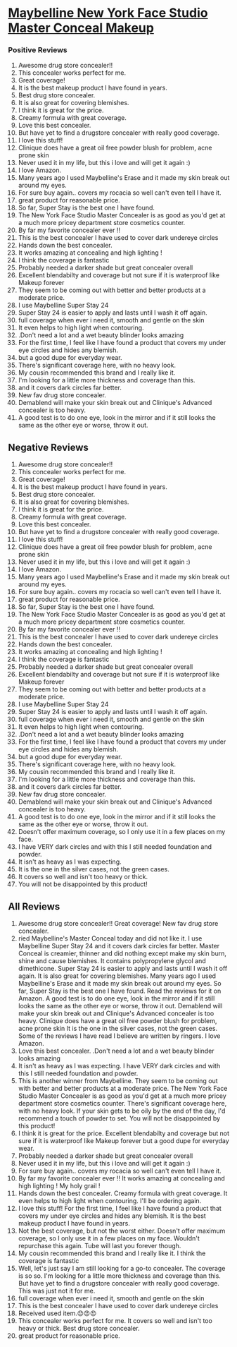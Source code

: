 # [Maybelline New York Face Studio Master Conceal Makeup](https://products.checkmycream.com/products/Maybelline-New-York-Face-Studio-Master-Conceal-Makeup.html)

### Positive Reviews

<ol>
      <li>Awesome drug store concealer!!</li>
      <li>This concealer works perfect for me.</li>
      <li>Great coverage!</li>
      <li>It is the best makeup product I have found in years.</li>
      <li>Best drug store concealer.</li>
      <li>It is also great for covering blemishes.</li>
      <li>I think it is great for the price.</li>
      <li>Creamy formula with great coverage.</li>
      <li>Love this best concealer.</li>
      <li>But have yet to find a drugstore concealer with really good coverage.</li>
      <li>I love this stuff!</li>
      <li>Clinique does have a great oil free powder blush for problem, acne prone skin  </li>
      <li>Never used it in my life, but this i love and will get it again :)</li>
      <li>I love Amazon.</li>
      <li>Many years ago I used Maybelline&#x27;s Erase and it made my skin break out around my eyes.</li>
      <li>For sure buy again.. covers my rocacia so well can&#x27;t  even tell I have it.</li>
      <li>great product for reasonable price.</li>
      <li>So far, Super Stay is the best one I have found.</li>
      <li>The New York Face Studio Master Concealer is as good as you&#x27;d get at a much more pricey department store cosmetics counter.</li>
      <li>By far my favorite concealer ever !!</li>
      <li>This is the best concealer I have used to cover dark undereye circles</li>
      <li>Hands down the best concealer.</li>
      <li>It works amazing at concealing and high lighting !</li>
      <li>I think the coverage is fantastic</li>
      <li>Probably needed a darker shade but great concealer overall</li>
      <li>Excellent blendabilty and coverage but not sure if it is waterproof like Makeup forever</li>
      <li>They seem to be coming out with better and better products at a moderate price.</li>
      <li>I use  Maybelline Super Stay 24</li>
      <li>Super Stay 24 is easier to apply and lasts until I wash it off again.</li>
      <li>full coverage when ever i need it, smooth and gentle on the skin</li>
      <li>It even helps to high light when contouring.</li>
      <li>.Don&#x27;t need a lot and a wet beauty blinder looks amazing</li>
      <li>For the first time, I feel like I have found a product that covers my under eye circles and hides any blemish.</li>
      <li>but a good dupe for everyday wear.</li>
      <li>There&#x27;s significant coverage here, with no heavy look.</li>
      <li>My cousin recommended this brand and I really like it.</li>
      <li>I&#x27;m looking for a little more thickness and coverage than this.</li>
      <li>and it covers dark circles far better.  </li>
      <li>New fav drug store concealer.</li>
      <li>Demablend will make your skin break out and Clinique&#x27;s Advanced concealer is too heavy.</li>
      <li>A good test is to do one eye, look in the mirror and if it still looks the same as the other eye or worse, throw it out.  </li>
</ol>


<h2>Negative Reviews</h2>
<ol>
<li> Awesome drug store concealer!!</li>
<li> This concealer works perfect for me.</li>
<li> Great coverage!</li>
<li> It is the best makeup product I have found in years.</li>
<li> Best drug store concealer.</li>
<li> It is also great for covering blemishes.</li>
<li> I think it is great for the price.</li>
<li> Creamy formula with great coverage.</li>
<li> Love this best concealer.</li>
<li> But have yet to find a drugstore concealer with really good coverage.</li>
<li> I love this stuff!</li>
<li> Clinique does have a great oil free powder blush for problem, acne prone skin  </li>
<li> Never used it in my life, but this i love and will get it again :)</li>
<li> I love Amazon.</li>
<li> Many years ago I used Maybelline&#x27;s Erase and it made my skin break out around my eyes.</li>
<li> For sure buy again.. covers my rocacia so well can&#x27;t  even tell I have it.</li>
<li> great product for reasonable price.</li>
<li> So far, Super Stay is the best one I have found.</li>
<li> The New York Face Studio Master Concealer is as good as you&#x27;d get at a much more pricey department store cosmetics counter.</li>
<li> By far my favorite concealer ever !!</li>
<li> This is the best concealer I have used to cover dark undereye circles</li>
<li> Hands down the best concealer.</li>
<li> It works amazing at concealing and high lighting !</li>
<li> I think the coverage is fantastic</li>
<li> Probably needed a darker shade but great concealer overall</li>
<li> Excellent blendabilty and coverage but not sure if it is waterproof like Makeup forever</li>
<li> They seem to be coming out with better and better products at a moderate price.</li>
<li> I use  Maybelline Super Stay 24</li>
<li> Super Stay 24 is easier to apply and lasts until I wash it off again.</li>
<li> full coverage when ever i need it, smooth and gentle on the skin</li>
<li> It even helps to high light when contouring.</li>
<li> .Don&#x27;t need a lot and a wet beauty blinder looks amazing</li>
<li> For the first time, I feel like I have found a product that covers my under eye circles and hides any blemish.</li>
<li> but a good dupe for everyday wear.</li>
<li> There&#x27;s significant coverage here, with no heavy look.</li>
<li> My cousin recommended this brand and I really like it.</li>
<li> I&#x27;m looking for a little more thickness and coverage than this.</li>
<li> and it covers dark circles far better.  </li>
<li> New fav drug store concealer.</li>
<li> Demablend will make your skin break out and Clinique&#x27;s Advanced concealer is too heavy.</li>
<li> A good test is to do one eye, look in the mirror and if it still looks the same as the other eye or worse, throw it out.  </li>
<li> Doesn&#x27;t offer maximum coverage, so I only use it in a few places on my face.</li>
<li> I have VERY dark circles and with this I still needed foundation and powder.</li>
<li> It isn&#x27;t as heavy as I was expecting.</li>
<li> It is the one in the silver cases, not the green cases.  </li>
<li> It covers so well and isn&#x27;t too heavy or thick.</li>
<li> You will not be disappointed by this product!</li>
</ol>

<h2>All Reviews</h2>

<ol>
    <li> Awesome drug store concealer!! Great coverage! New fav drug store concealer.</li>
    <li> ried Maybelline&#x27;s Master Conceal today and did not like it.  I use  Maybelline Super Stay 24 and it covers dark circles far better.  Master Conceal is creamier, thinner and did nothing except make my skin burn, shine and cause blemishes.  It contains polypropylene glycol and dimethicone.  Super Stay 24 is easier to apply and lasts until I wash it off again. It is also great for covering blemishes. Many years ago I used Maybelline&#x27;s Erase and it made my skin break out around my eyes. So far, Super Stay is the best one I have found. Read the reviews for it on Amazon. A good test is to do one eye, look in the mirror and if it still looks the same as the other eye or worse, throw it out.  Demablend will make your skin break out and Clinique&#x27;s Advanced concealer is too heavy. Clinique does have a great oil free powder blush for problem, acne prone skin  It is the one in the silver cases, not the green cases.  Some of the reviews I have read I believe are written by ringers.  I love Amazon.</li>
    <li> Love this best concealer. .Don&#x27;t need a lot and a wet beauty blinder looks amazing</li>
    <li> It isn&#x27;t as heavy as I was expecting. I have VERY dark circles and with this I still needed foundation and powder.</li>
    <li> This is another winner from Maybelline. They seem to be coming out with better and better products at a moderate price. The New York Face Studio Master Concealer is as good as you&#x27;d get at a much more pricey department store cosmetics counter. There&#x27;s significant coverage here, with no heavy look. If your skin gets to be oily by the end of the day, I&#x27;d recommend a touch of powder to set. You will not be disappointed by this product!</li>
    <li> I think it is great for the price. Excellent blendabilty and coverage but not sure if it is waterproof like Makeup forever but a good dupe for everyday wear.</li>
    <li> Probably needed a darker shade but great concealer overall</li>
    <li> Never used it in my life, but this i love and will get it again :)</li>
    <li> For sure buy again.. covers my rocacia so well can&#x27;t  even tell I have it.</li>
    <li> By far my favorite concealer ever !! It works amazing at concealing and high lighting ! My holy grail !</li>
    <li> Hands down the best concealer. Creamy formula with great coverage. It even helps to high light when contouring. I&#x27;ll be ordering again.</li>
    <li> I love this stuff! For the first time, I feel like I have found a product that covers my under eye circles and hides any blemish. It is the best makeup product I have found in years.</li>
    <li> Not the best coverage, but not the worst either. Doesn&#x27;t offer maximum coverage, so I only use it in a few places on my face. Wouldn&#x27;t repurchase this again. Tube will last you forever though.</li>
    <li> My cousin recommended this brand and I really like it. I think the coverage is fantastic</li>
    <li> Well, let&#x27;s just say I am still looking for a go-to concealer. The coverage is so so. I&#x27;m looking for a little more thickness and coverage than this. But have yet to find a drugstore concealer with really good coverage. This was just not it for me.</li>
    <li> full coverage when ever i need it, smooth and gentle on the skin</li>
    <li> This is the best concealer I have used to cover dark undereye circles</li>
    <li> Received used item.😠😠😠</li>
    <li> This concealer works perfect for me. It covers so well and isn&#x27;t too heavy or thick. Best drug store concealer.</li>
    <li> great product for reasonable price.</li>
</ol>




